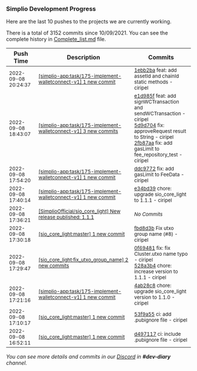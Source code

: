 
### Simplio Development Progress

Here are the last 10 pushes to the projects we are currently working.

There is a total of 3152 commits since 10/09/2021. You can see the complete history in
 [Complete_list.md](Complete_list.md) file.

| Push Time | Description | Commits |
| --- | --- | --- |
| <sub>2022-09-08 20:24:37</sub> | <sub>[[simplio-app:task/175\-implement\-walletconnect\-v1] 1 new commit](https://github.com/SimplioOfficial/simplio-app/commit/1ebb2baf402c66dd4e64f007125b748cd9598452)</sub> | <sub>[1ebb2ba](https://github.com/SimplioOfficial/simplio-app/commit/1ebb2baf402c66dd4e64f007125b748cd9598452) feat: add assetId and chainId static methods - ciripel</sub> |
| <sub>2022-09-08 18:43:07</sub> | <sub>[[simplio-app:task/175\-implement\-walletconnect\-v1] 3 new commits](https://github.com/SimplioOfficial/simplio-app/compare/ddc9772da45a...2fb87aa686e1)</sub> | <sub>[e1d985f](https://github.com/SimplioOfficial/simplio-app/commit/e1d985f7089d81d1db0e05aa89450d95e736df8c) feat: add signWCTransaction and sendWCTransaction - ciripel<br>[5d9d704](https://github.com/SimplioOfficial/simplio-app/commit/5d9d704ea7027860f29c8fb5fab3a393ae50d723) fix: approveRequest result to String - ciripel<br>[2fb87aa](https://github.com/SimplioOfficial/simplio-app/commit/2fb87aa686e1a81819171b873eaed1703efb41a5) fix: add gasLimit to fee_repository_test - ciripel</sub> |
| <sub>2022-09-08 17:54:20</sub> | <sub>[[simplio-app:task/175\-implement\-walletconnect\-v1] 1 new commit](https://github.com/SimplioOfficial/simplio-app/commit/ddc9772da45a225ac3d30dd2192715c8c92b450c)</sub> | <sub>[ddc9772](https://github.com/SimplioOfficial/simplio-app/commit/ddc9772da45a225ac3d30dd2192715c8c92b450c) fix: add gasLimit to FeeData - ciripel</sub> |
| <sub>2022-09-08 17:40:14</sub> | <sub>[[simplio-app:task/175\-implement\-walletconnect\-v1] 1 new commit](https://github.com/SimplioOfficial/simplio-app/commit/e34bd39359a741763eba8e1aa84023f4b96403af)</sub> | <sub>[e34bd39](https://github.com/SimplioOfficial/simplio-app/commit/e34bd39359a741763eba8e1aa84023f4b96403af) chore: upgrade sio_core_light to 1.1.1 - ciripel</sub> |
| <sub>2022-09-08 17:36:21</sub> | <sub>[[SimplioOfficial/sio_core_light] New release published: 1\.1\.1](https://github.com/SimplioOfficial/sio_core_light/releases/tag/1.1.1)</sub> | <sub>_No Commits_</sub> |
| <sub>2022-09-08 17:30:18</sub> | <sub>[[sio_core_light:master] 1 new commit](https://github.com/SimplioOfficial/sio_core_light/commit/fbd8d3b2198bf6ba827b81062b857c5b750e44b3)</sub> | <sub>[fbd8d3b](https://github.com/SimplioOfficial/sio_core_light/commit/fbd8d3b2198bf6ba827b81062b857c5b750e44b3) Fix utxo group name (#8) - ciripel</sub> |
| <sub>2022-09-08 17:29:47</sub> | <sub>[[sio_core_light:fix\_utxo\_group\_name] 2 new commits](https://github.com/SimplioOfficial/sio_core_light/compare/53f9a55d8522...528a3b47119c)</sub> | <sub>[0f69481](https://github.com/SimplioOfficial/sio_core_light/commit/0f69481377254f976e9dbbc840c30885de5aec20) fix: fix Cluster.utxo name typo - ciripel<br>[528a3b4](https://github.com/SimplioOfficial/sio_core_light/commit/528a3b47119c0cfbe6fdf95529f17d6717c977c1) chore: increase version to 1.1.1 - ciripel</sub> |
| <sub>2022-09-08 17:21:16</sub> | <sub>[[simplio-app:task/175\-implement\-walletconnect\-v1] 1 new commit](https://github.com/SimplioOfficial/simplio-app/commit/4ab28c8ffad5906dffca1f3f2a71d35be2aef7e6)</sub> | <sub>[4ab28c8](https://github.com/SimplioOfficial/simplio-app/commit/4ab28c8ffad5906dffca1f3f2a71d35be2aef7e6) chore: upgrade sio_core_light version to 1.1.0 - ciripel</sub> |
| <sub>2022-09-08 17:10:17</sub> | <sub>[[sio_core_light:master] 1 new commit](https://github.com/SimplioOfficial/sio_core_light/commit/53f9a55d8522b3ff0f5121989c746d8d29ca9399)</sub> | <sub>[53f9a55](https://github.com/SimplioOfficial/sio_core_light/commit/53f9a55d8522b3ff0f5121989c746d8d29ca9399) ci: add .pubignore file - ciripel</sub> |
| <sub>2022-09-08 16:52:11</sub> | <sub>[[sio_core_light:master] 1 new commit](https://github.com/SimplioOfficial/sio_core_light/commit/d497117c60b62efa3ee8fe41d164156d80a84cb0)</sub> | <sub>[d497117](https://github.com/SimplioOfficial/sio_core_light/commit/d497117c60b62efa3ee8fe41d164156d80a84cb0) ci: include .pubignore file - ciripel</sub> |

_You can see more details and commits in our [Discord](https://discord.gg/aKhjuwZmdP) in **#dev-diary** channel._
